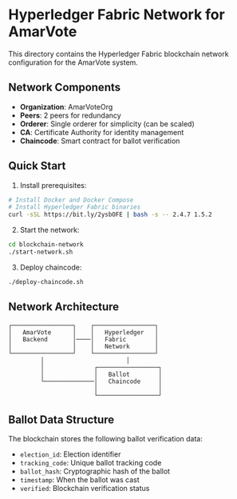 # Hyperledger Fabric Network for AmarVote

This directory contains the Hyperledger Fabric blockchain network configuration for the AmarVote system.

## Network Components

- **Organization**: AmarVoteOrg
- **Peers**: 2 peers for redundancy
- **Orderer**: Single orderer for simplicity (can be scaled)
- **CA**: Certificate Authority for identity management
- **Chaincode**: Smart contract for ballot verification

## Quick Start

1. Install prerequisites:
```bash
# Install Docker and Docker Compose
# Install Hyperledger Fabric binaries
curl -sSL https://bit.ly/2ysbOFE | bash -s -- 2.4.7 1.5.2
```

2. Start the network:
```bash
cd blockchain-network
./start-network.sh
```

3. Deploy chaincode:
```bash
./deploy-chaincode.sh
```

## Network Architecture

```
┌─────────────────┐    ┌─────────────────┐
│   AmarVote      │    │   Hyperledger   │
│   Backend       │────│   Fabric        │
│                 │    │   Network       │
└─────────────────┘    └─────────────────┘
         │                       │
         │              ┌─────────────────┐
         │              │   Ballot        │
         └──────────────│   Chaincode     │
                        │                 │
                        └─────────────────┘
```

## Ballot Data Structure

The blockchain stores the following ballot verification data:
- `election_id`: Election identifier
- `tracking_code`: Unique ballot tracking code
- `ballot_hash`: Cryptographic hash of the ballot
- `timestamp`: When the ballot was cast
- `verified`: Blockchain verification status
